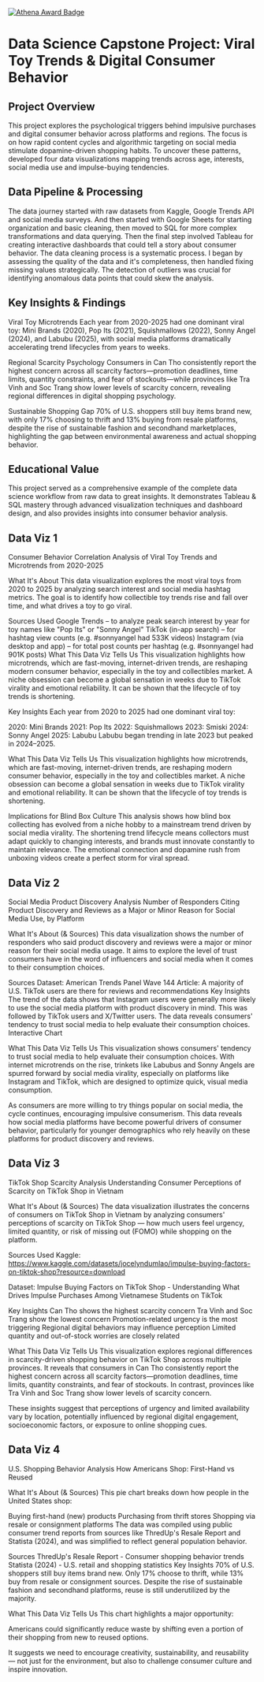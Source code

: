 [![Athena Award Badge](https://img.shields.io/endpoint?url=https%3A%2F%2Faward.athena.hackclub.com%2Fapi%2Fbadge)](https://award.athena.hackclub.com?utm_source=readme)
# Data Science Capstone Project: Viral Toy Trends & Digital Consumer Behavior

## Project Overview

This project explores the psychological triggers behind impulsive purchases and digital consumer behavior across platforms and regions. The focus is on how rapid content cycles and algorithmic targeting on social media stimulate dopamine-driven shopping habits. To uncover these patterns, developed four data visualizations mapping trends across age, interests, social media use and impulse-buying tendencies.

## Data Pipeline & Processing

The data journey started with raw datasets from Kaggle, Google Trends API and social media surveys. And then started with Google Sheets for starting organization and basic cleaning, then moved to SQL for more complex transformations and data querying. Then the final step involved Tableau for creating interactive dashboards that could tell a story about consumer behavior. The data cleaning process is a systematic process. I began by assessing the quality of the data and it's completeness, then handled fixing missing values strategically. The detection of outliers was crucial for identifying anomalous data points that could skew the analysis. 

## Key Insights & Findings

Viral Toy Microtrends
Each year from 2020-2025 had one dominant viral toy: Mini Brands (2020), Pop Its (2021), Squishmallows (2022), Sonny Angel (2024), and Labubu (2025), with social media platforms dramatically accelerating trend lifecycles from years to weeks.

Regional Scarcity Psychology
Consumers in Can Tho consistently report the highest concern across all scarcity factors—promotion deadlines, time limits, quantity constraints, and fear of stockouts—while provinces like Tra Vinh and Soc Trang show lower levels of scarcity concern, revealing regional differences in digital shopping psychology.

Sustainable Shopping Gap
70% of U.S. shoppers still buy items brand new, with only 17% choosing to thrift and 13% buying from resale platforms, despite the rise of sustainable fashion and secondhand marketplaces, highlighting the gap between environmental awareness and actual shopping behavior.

## Educational Value

This project served as a comprehensive example of the complete data science workflow from raw data to great insights. It demonstrates Tableau & SQL mastery through advanced visualization techniques and dashboard design, and also provides insights into consumer behavior analysis.

## Data Viz 1

Consumer Behavior Correlation
Analysis of Viral Toy Trends and Microtrends from 2020-2025

What It's About
This data visualization explores the most viral toys from 2020 to 2025 by analyzing search interest and social media hashtag metrics. The goal is to identify how collectible toy trends rise and fall over time, and what drives a toy to go viral.

Sources Used
Google Trends – to analyze peak search interest by year for toy names like "Pop Its" or "Sonny Angel"
TikTok (in-app search) – for hashtag view counts (e.g. #sonnyangel had 533K videos)
Instagram (via desktop and app) – for total post counts per hashtag (e.g. #sonnyangel had 901K posts)
What This Data Viz Tells Us
This visualization highlights how microtrends, which are fast-moving, internet-driven trends, are reshaping modern consumer behavior, especially in the toy and collectibles market. A niche obsession can become a global sensation in weeks due to TikTok virality and emotional reliability. It can be shown that the lifecycle of toy trends is shortening.

Key Insights
Each year from 2020 to 2025 had one dominant viral toy:

2020: Mini Brands
2021: Pop Its
2022: Squishmallows
2023: Smiski
2024: Sonny Angel
2025: Labubu
Labubu began trending in late 2023 but peaked in 2024–2025.

What This Data Viz Tells Us
This visualization highlights how microtrends, which are fast-moving, internet-driven trends, are reshaping modern consumer behavior, especially in the toy and collectibles market. A niche obsession can become a global sensation in weeks due to TikTok virality and emotional reliability. It can be shown that the lifecycle of toy trends is shortening.

Implications for Blind Box Culture
This analysis shows how blind box collecting has evolved from a niche hobby to a mainstream trend driven by social media virality. The shortening trend lifecycle means collectors must adapt quickly to changing interests, and brands must innovate constantly to maintain relevance. The emotional connection and dopamine rush from unboxing videos create a perfect storm for viral spread.


## Data Viz 2

Social Media Product Discovery Analysis
Number of Responders Citing Product Discovery and Reviews as a Major or Minor Reason for Social Media Use, by Platform

What It's About (& Sources)
This data visualization shows the number of responders who said product discovery and reviews were a major or minor reason for their social media usage. It aims to explore the level of trust consumers have in the word of influencers and social media when it comes to their consumption choices.

Sources
Dataset: American Trends Panel Wave 144
Article: A majority of U.S. TikTok users are there for reviews and recommendations
Key Insights
The trend of the data shows that Instagram users were generally more likely to use the social media platform with product discovery in mind.
This was followed by TikTok users and X/Twitter users.
The data reveals consumers' tendency to trust social media to help evaluate their consumption choices.
Interactive Chart

What This Data Viz Tells Us
This visualization shows consumers' tendency to trust social media to help evaluate their consumption choices. With internet microtrends on the rise, trinkets like Labubus and Sonny Angels are spurred forward by social media virality, especially on platforms like Instagram and TikTok, which are designed to optimize quick, visual media consumption.

As consumers are more willing to try things popular on social media, the cycle continues, encouraging impulsive consumerism. This data reveals how social media platforms have become powerful drivers of consumer behavior, particularly for younger demographics who rely heavily on these platforms for product discovery and reviews.

## Data Viz 3

TikTok Shop Scarcity Analysis
Understanding Consumer Perceptions of Scarcity on TikTok Shop in Vietnam

What It's About (& Sources)
The data visualization illustrates the concerns of consumers on TikTok Shop in Vietnam by analyzing consumers' perceptions of scarcity on TikTok Shop — how much users feel urgency, limited quantity, or risk of missing out (FOMO) while shopping on the platform.

Sources Used
Kaggle: https://www.kaggle.com/datasets/jocelyndumlao/impulse-buying-factors-on-tiktok-shop?resource=download

Dataset: Impulse Buying Factors on TikTok Shop - Understanding What Drives Impulse Purchases Among Vietnamese Students on TikTok

Key Insights
Can Tho shows the highest scarcity concern
Tra Vinh and Soc Trang show the lowest concern
Promotion-related urgency is the most triggering
Regional digital behaviors may influence perception
Limited quantity and out-of-stock worries are closely related

What This Data Viz Tells Us
This visualization explores regional differences in scarcity-driven shopping behavior on TikTok Shop across multiple provinces. It reveals that consumers in Can Tho consistently report the highest concern across all scarcity factors—promotion deadlines, time limits, quantity constraints, and fear of stockouts. In contrast, provinces like Tra Vinh and Soc Trang show lower levels of scarcity concern.

These insights suggest that perceptions of urgency and limited availability vary by location, potentially influenced by regional digital engagement, socioeconomic factors, or exposure to online shopping cues.


## Data Viz 4

U.S. Shopping Behavior Analysis
How Americans Shop: First-Hand vs Reused

What It's About (& Sources)
This pie chart breaks down how people in the United States shop:

Buying first-hand (new) products
Purchasing from thrift stores
Shopping via resale or consignment platforms
The data was compiled using public consumer trend reports from sources like ThredUp's Resale Report and Statista (2024), and was simplified to reflect general population behavior.

Sources
ThredUp's Resale Report - Consumer shopping behavior trends
Statista (2024) - U.S. retail and shopping statistics
Key Insights
70% of U.S. shoppers still buy items brand new.
Only 17% choose to thrift, while 13% buy from resale or consignment sources.
Despite the rise of sustainable fashion and secondhand platforms, reuse is still underutilized by the majority.

What This Data Viz Tells Us
This chart highlights a major opportunity:

Americans could significantly reduce waste by shifting even a portion of their shopping from new to reused options.

It suggests we need to encourage creativity, sustainability, and reusability — not just for the environment, but also to challenge consumer culture and inspire innovation.
